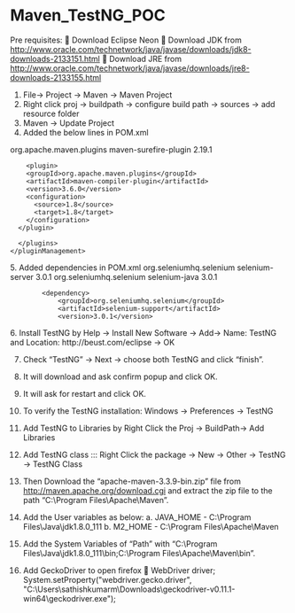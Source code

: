 # Maven_TestNG_POC
Pre requisites:
	Download Eclipse Neon
	Download JDK from http://www.oracle.com/technetwork/java/javase/downloads/jdk8-downloads-2133151.html
	Download JRE from http://www.oracle.com/technetwork/java/javase/downloads/jre8-downloads-2133155.html


1.	File-> Project -> Maven -> Maven Project
2.	Right click proj -> buildpath -> configure build path -> sources -> add resource folder
3.	Maven -> Update Project
4.	Added the below lines in POM.xml
<build>
    <pluginManagement>
      <plugins>
        <plugin>
          <groupId>org.apache.maven.plugins</groupId>
          <artifactId>maven-surefire-plugin</artifactId>
          <version>2.19.1</version>
        </plugin>
        
        <plugin>
        <groupId>org.apache.maven.plugins</groupId>
        <artifactId>maven-compiler-plugin</artifactId>
        <version>3.6.0</version>
        <configuration>
          <source>1.8</source>
          <target>1.8</target>
        </configuration>
      </plugin>
      
      </plugins>
    </pluginManagement>
</build>
5.	Added dependencies in POM.xml
                               <dependency>
                                                 <groupId>org.seleniumhq.selenium</groupId>
                                                <artifactId>selenium-server</artifactId>
                                                 <version>3.0.1</version>
                                </dependency>  
                                <dependency>
        <groupId>org.seleniumhq.selenium</groupId>
        <artifactId>selenium-java</artifactId>
        <version>3.0.1</version>
    </dependency>    
    
    		<dependency>
	    		<groupId>org.seleniumhq.selenium</groupId>
	    		<artifactId>selenium-support</artifactId>
	    		<version>3.0.1</version>
</dependency>
6.	Install TestNG by Help -> Install New Software -> Add-> Name: TestNG and Location: http://beust.com/eclipse -> OK

7.	Check “TestNG” -> Next -> choose both TestNG and click “finish”.

8.	It will download and ask confirm popup and click OK.

9.	It will ask for restart and click OK.

10.	To verify the TestNG installation: Windows -> Preferences -> TestNG

11.	Add TestNG to Libraries by Right Click the Proj -> BuildPath-> Add Libraries

12.	Add TestNG class ::: Right Click the package -> New -> Other -> TestNG -> TestNG Class

13.	Then Download the “apache-maven-3.3.9-bin.zip” file from http://maven.apache.org/download.cgi and extract the zip file to the path “C:\Program Files\Apache\Maven”.

14.	Add the User variables as below:
a.	JAVA_HOME -  C:\Program Files\Java\jdk1.8.0_111
b.	M2_HOME - C:\Program Files\Apache\Maven
15.	Add the System Variables of “Path” with “C:\Program Files\Java\jdk1.8.0_111\bin;C:\Program Files\Apache\Maven\bin”.

16.	Add GeckoDriver to open firefox  WebDriver driver;  System.setProperty("webdriver.gecko.driver", "C:\\Users\\sathishkumarm\\Downloads\\geckodriver-v0.11.1-win64\\geckodriver.exe");
